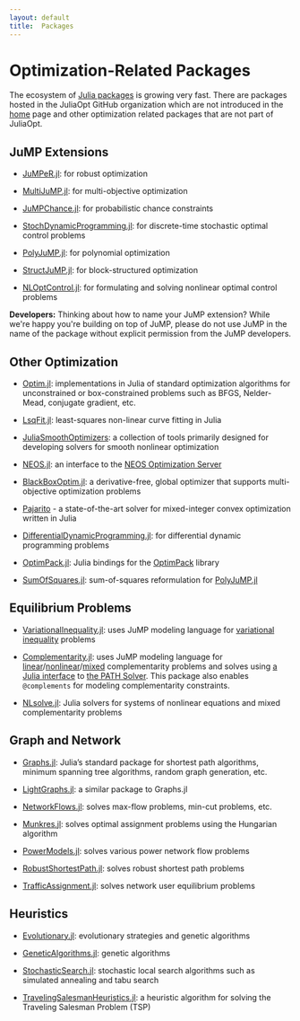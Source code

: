 ```yaml
---
layout: default
title:  Packages
---
```


# Optimization-Related Packages
The ecosystem of [Julia packages](http://pkg.julialang.org) is growing very fast. There are packages hosted in the JuliaOpt GitHub organization which are not introduced in the [home](/) page and other optimization related packages that are not part of JuliaOpt.


## JuMP Extensions

- [JuMPeR.jl](https://github.com/IainNZ/JuMPeR.jl): for robust optimization

- [MultiJuMP.jl](https://github.com/anriseth/MultiJuMP.jl): for multi-objective optimization

- [JuMPChance.jl](https://github.com/mlubin/JuMPChance.jl): for probabilistic chance constraints

- [StochDynamicProgramming.jl](https://github.com/JuliaOpt/StochDynamicProgramming.jl): for discrete-time stochastic optimal control problems

- [PolyJuMP.jl](https://github.com/blegat/PolyJuMP.jl): for polynomial optimization

- [StructJuMP.jl](https://github.com/StructJuMP/StructJuMP.jl): for block-structured optimization

- [NLOptControl.jl](https://github.com/huckl3b3rry87/NLOptControl.jl): for formulating and solving nonlinear optimal control problems

**Developers:** Thinking about how to name your JuMP extension? While we're happy you're building on top of JuMP, please do not use JuMP in the name of the package without explicit permission from the JuMP developers.

## Other Optimization

- [Optim.jl](https://github.com/JuliaNLSolvers/Optim.jl): implementations in Julia of standard optimization algorithms for unconstrained or box-constrained problems such as BFGS, Nelder-Mead, conjugate gradient, etc.

- [LsqFit.jl](https://github.com/JuliaNLSolvers/LsqFit.jl): least-squares non-linear curve fitting in Julia

- [JuliaSmoothOptimizers](https://github.com/JuliaSmoothOptimizers): a collection of tools primarily designed for developing solvers for smooth nonlinear optimization

- [NEOS.jl](https://github.com/odow/NEOS.jl): an interface to the [NEOS Optimization Server](http://www.neos-server.org/)

- [BlackBoxOptim.jl](https://github.com/robertfeldt/BlackBoxOptim.jl): a derivative-free, global optimizer that supports multi-objective optimization problems

- [Pajarito](https://github.com/mlubin/Pajarito.jl) - a state-of-the-art solver for mixed-integer convex optimization written in Julia

- [DifferentialDynamicProgramming.jl](https://github.com/baggepinnen/DifferentialDynamicProgramming.jl): for differential dynamic programming problems

- [OptimPack.jl](https://github.com/emmt/OptimPack.jl): Julia bindings for the [OptimPack](https://github.com/emmt/OptimPack) library

- [SumOfSquares.jl](https://github.com/blegat/SumOfSquares.jl): sum-of-squares reformulation for [PolyJuMP.jl](https://github.com/blegat/PolyJuMP.jl)


## Equilibrium Problems

- [VariationalInequality.jl](https://github.com/chkwon/VariationalInequality.jl): uses JuMP modeling language for [variational inequality](https://en.wikipedia.org/wiki/Variational_inequality) problems

- [Complementarity.jl](https://github.com/chkwon/Complementarity.jl): uses JuMP modeling language for [linear](https://en.wikipedia.org/wiki/Linear_complementarity_problem)/[nonlinear](https://en.wikipedia.org/wiki/Nonlinear_complementarity_problem)/[mixed](https://en.wikipedia.org/wiki/Mixed_complementarity_problem) complementarity problems and solves using [a Julia interface](https://github.com/chkwon/PATHSolver.jl) to [the PATH Solver](http://pages.cs.wisc.edu/%7Eferris/path.html). This package also enables `@complements` for modeling complementarity constraints.

- [NLsolve.jl](https://github.com/EconForge/NLsolve.jl): Julia solvers for systems of nonlinear equations and mixed complementarity problems


## Graph and Network

- [Graphs.jl](https://github.com/JuliaLang/Graphs.jl): Julia’s standard package for shortest path algorithms, minimum spanning tree algorithms, random graph generation, etc.

- [LightGraphs.jl](https://github.com/JuliaGraphs/LightGraphs.jl): a similar package to Graphs.jl

- [NetworkFlows.jl](https://github.com/Azzaare/NetworkFlows.jl): solves max-flow problems, min-cut problems, etc.

- [Munkres.jl](https://github.com/FugroRoames/Munkres.jl): solves optimal assignment problems using the Hungarian algorithm

- [PowerModels.jl](https://github.com/lanl-ansi/PowerModels.jl): solves various power network flow problems

- [RobustShortestPath.jl](https://github.com/chkwon/RobustShortestPath.jl): solves robust shortest path problems

- [TrafficAssignment.jl](https://github.com/chkwon/TrafficAssignment.jl): solves network user equilibrium problems

## Heuristics

- [Evolutionary.jl](https://github.com/wildart/Evolutionary.jl): evolutionary strategies and genetic algorithms

- [GeneticAlgorithms.jl](https://github.com/WestleyArgentum/GeneticAlgorithms.jl): genetic algorithms

- [StochasticSearch.jl](https://github.com/phrb/StochasticSearch.jl): stochastic local search algorithms such as simulated annealing and tabu search

- [TravelingSalesmanHeuristics.jl](https://github.com/evanfields/TravelingSalesmanHeuristics.jl): a heuristic algorithm for solving the Traveling Salesman Problem (TSP)
